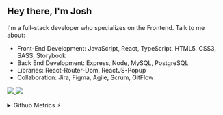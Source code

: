 ## Hey there, I'm Josh
I'm a full-stack developer who specializes on the Frontend. Talk to me about: 
* Front-End Development: JavaScript, React, TypeScript, HTML5, CSS3, SASS, Storybook
* Back End Development: Express, Node, MySQL, PostgreSQL
* Libraries: React-Router-Dom, ReactJS-Popup
* Collaboration: Jira, Figma, Agile, Scrum, GitFlow

<p align="left">
  <a href="https://skillicons.dev/%22%3E">
    <img src="https://skillicons.dev/icons?i=react,typescript,redux,html,css,sass,js" />
    <img src="https://skillicons.dev/icons?i=nodejs,express,mysql,postgres,git,figma" />
  </a>
</p>

<details>
<summary>Github Metrics ⚡</summary>

<p align="center">
    <img src="/github-metrics.svg" />
</p>
</details>
